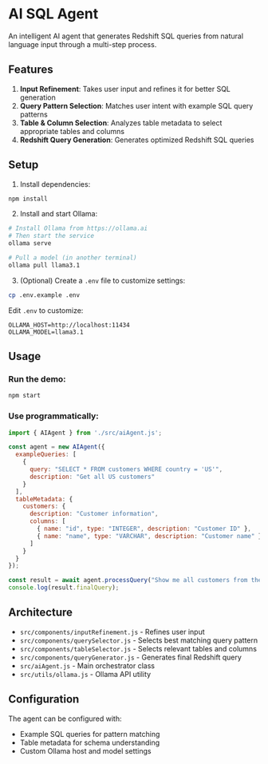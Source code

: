# AI SQL Agent

An intelligent AI agent that generates Redshift SQL queries from natural language input through a multi-step process.

## Features

1. **Input Refinement**: Takes user input and refines it for better SQL generation
2. **Query Pattern Selection**: Matches user intent with example SQL query patterns
3. **Table & Column Selection**: Analyzes table metadata to select appropriate tables and columns
4. **Redshift Query Generation**: Generates optimized Redshift SQL queries

## Setup

1. Install dependencies:
```bash
npm install
```

2. Install and start Ollama:
```bash
# Install Ollama from https://ollama.ai
# Then start the service
ollama serve

# Pull a model (in another terminal)
ollama pull llama3.1
```

3. (Optional) Create a `.env` file to customize settings:
```bash
cp .env.example .env
```

Edit `.env` to customize:
```
OLLAMA_HOST=http://localhost:11434
OLLAMA_MODEL=llama3.1
```

## Usage

### Run the demo:
```bash
npm start
```

### Use programmatically:
```javascript
import { AIAgent } from './src/aiAgent.js';

const agent = new AIAgent({
  exampleQueries: [
    {
      query: "SELECT * FROM customers WHERE country = 'US'",
      description: "Get all US customers"
    }
  ],
  tableMetadata: {
    customers: {
      description: "Customer information",
      columns: [
        { name: "id", type: "INTEGER", description: "Customer ID" },
        { name: "name", type: "VARCHAR", description: "Customer name" }
      ]
    }
  }
});

const result = await agent.processQuery("Show me all customers from the United States");
console.log(result.finalQuery);
```

## Architecture

- `src/components/inputRefinement.js` - Refines user input
- `src/components/querySelector.js` - Selects best matching query pattern
- `src/components/tableSelector.js` - Selects relevant tables and columns
- `src/components/queryGenerator.js` - Generates final Redshift query
- `src/aiAgent.js` - Main orchestrator class
- `src/utils/ollama.js` - Ollama API utility

## Configuration

The agent can be configured with:
- Example SQL queries for pattern matching
- Table metadata for schema understanding
- Custom Ollama host and model settings